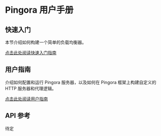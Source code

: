 # Pingora 用户手册

## 快速入门
本节介绍如何构建一个简单的负载均衡器。

[点击此处阅读快速入门指南](quick_start_zh.md)

## 用户指南
介绍如何配置和运行 Pingora 服务器，以及如何在 Pingora 框架上构建自定义的 HTTP 服务器和代理逻辑。

[点击此处阅读用户指南](user_guide/index_zh.md)

## API 参考
待定
